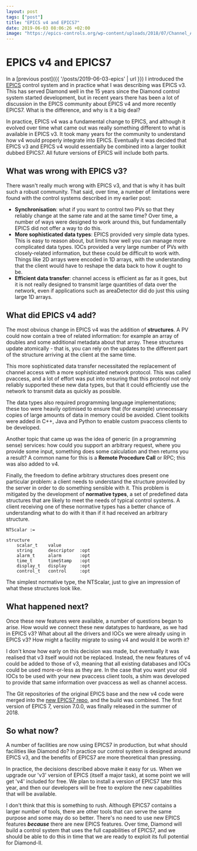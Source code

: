 ```yaml
---
layout: post
tags: ["post"]
title: "EPICS v4 and EPICS7"
date: 2019-06-03 08:06:26 +02:00
image: "https://epics-controls.org/wp-content/uploads/2018/07/Channel_Access_icon_58x58_v02.png"
---
```


# EPICS v4 and EPICS7

In a [previous post]({{ '/posts/2019-06-03-epics' | url }}) I
introduced the [EPICS](https://epics-controls.org/) control system and 
in practice what I was describing was EPICS v3. This has served Diamond 
well in the 15 years since the Diamond control system started development, 
but in recent years there has been a lot of discussion in the EPICS 
community about EPICS v4 and more recently EPICS7. What is the difference, 
and why is it a big deal?

In practice, EPICS v4 was a fundamental change to EPICS, and although it
evolved over time what came out was really something different to what
is available in EPICS v3. It took many years for the community to understand
how v4 would properly integrate into EPICS. Eventually it was decided that
EPICS v3 and EPICS v4 would essentially be combined into a larger toolkit
dubbed EPICS7. All future versions of EPICS will include both parts.

## What was wrong with EPICS v3?

There wasn't really much wrong with EPICS v3, and that is why it has built
such a robust community. That said, over time, a number of limitations were 
found with the control systems described in my earlier post:

* **Synchronisation**: what if you want to control two PVs so that they
  reliably change at the same rate and at the same time?  Over time, 
  a number of ways were designed to work around this, but fundamentally EPICS
  did not offer a way to do this.
* **More sophisticated data types**: EPICS provided very simple data types.
  This is easy to reason about, but limits how well you can manage
  more complicated data types. IOCs provided a very large number of PVs
  with closely-related information, but these could be difficult to work
  with. Things like 2D arrays were encoded in 1D arrays, with the
  understanding that the client would have to reshape the data back to
  how it ought to be.
* **Efficient data transfer**: channel access is efficient as far as it
  goes, but it is not really designed to transmit large quantities of
  data over the network, even if applications such as areaDetector
  did do just this using large 1D arrays.

## What did EPICS v4 add?

The most obvious change in EPICS v4 was the addition of **structures**.
A PV could now contain a tree of related information: for example an
array of doubles and some additional metadata about that array. These
structures update atomically - that is, you can rely on the updates
to the different part of the structure arriving at the client at the
same time.

This more sophisticated data transfer necessitated the replacement of
channel access with a more sophisticated network protocol. This was
called pvaccess, and a lot of effort was put into ensuring that this
protocol not only reliably supported these new data types, but that
it could efficiently use the network to transmit data as quickly as
possible.

The data types also required programming language implementations; these
too were heavily optimised to ensure that (for example) unnecessary
copies of large amounts of data in memory could be avoided. Client
toolkits were added in C++, Java and Python to enable custom pvaccess
clients to be developed.

Another topic that came up was the idea of generic
(in a programming sense) services: how could you support an arbitrary
request, where you provide some input, something does some calculation
and then returns you a result? A common name for this is a **Remote 
Procedure Call** or RPC; this was also added to v4.

Finally, the freedom to define arbitrary structures does present one
particular problem: a client needs to understand the structure provided
by the server in order to do something sensible with it. This problem
is mitigated by the development of **normative types**, a set of predefined
data structures that are likely to meet the needs of typical control
systems. A client receiving one of these normative types has a better chance
of understanding what to do with it than if it had received an arbitrary
structure.

    NTScalar :=

    structure
        scalar_t    value
        string      descriptor  :opt
        alarm_t     alarm       :opt
        time_t      timeStamp   :opt
        display_t   display     :opt
        control_t   control     :opt

<p class = "blog-img-caption">
The simplest normative type, the NTScalar, just to give an impression of
what these structures look like.
</p>

## What happened next?

Once these new features were available, a number of questions began to arise.
How would we connect these new datatypes to hardware, as we had in EPICS v3?
What about all the drivers and IOCs we were already using in EPICS v3? How
might a facility migrate to using v4 and would it be worth it?

I don't know how early on this decision was made, but eventually it was
realised that v3 itself would not be replaced. Instead, the new features of
v4 could be added to those of v3, meaning that all existing databases and
IOCs could be used more-or-less as they are. In the case that you want your
old IOCs to be used with your new pvaccess client tools, a shim was developed
to provide that same information over pvaccess as well as channel access.

The Git repositories of the original EPICS base and the new v4 code were merged
into the [new EPICS7 repo](https://github.com/epics-base), and the build was 
combined. The first version of EPICS 7, version 7.0.0, was finally released 
in the summer of 2018.

## So what now?

A number of facilities are now using EPICS7 in production, but what should
facilities like Diamond do? In practice our control system is designed
around EPICS v3, and the benefits of EPICS7 are more theoretical than
pressing.

In practice, the decisions described above make it easy for us. When we
upgrade our 'v3' version of EPICS (itself a major task), at some point
we will get 'v4' included for free. We plan to install a version of EPICS7
later this year, and then our developers will be free to explore the new
capabilities that will be available.

I don't think that this is something to rush. Although EPICS7 contains a
larger number of tools, there are other tools that can serve the same
purpose and some may do so better. There's no need to use new EPICS
features ***because*** there are new EPICS features. Over time, Diamond will
build a control system that uses the full capabilities of EPICS7, and
we should be able to do this in time that we are ready to exploit its full
potential for Diamond-II.
